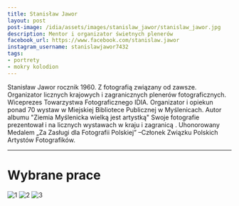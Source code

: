 ```yaml
---
title: Stanisław Jawor
layout: post
post-image: /idia/assets/images/stanislaw_jawor/stanislaw_jawor.jpg
description: Mentor i organizator świetnych plenerów
facebook_url: https://www.facebook.com/stanislaw.jawor
instagram_username: stanislawjawor7432
tags:
- portrety
- mokry kolodion
---
```


Stanisław Jawor rocznik 1960. Z fotografią związany od zawsze. Organizator licznych krajowych i zagranicznych plenerów fotograficznych. Wiceprezes Towarzystwa Fotograficznego IDIA. Organizator i opiekun ponad 70 wystaw w Miejskiej Bibliotece Publicznej w Myślenicach. Autor albumu "Ziemia Myślenicka wielką jest artystką" Swoje fotografie prezentował i na licznych wystawach w kraju i zagranicą . Uhonorowany Medalem „Za Zasługi dla Fotografii Polskiej” –Członek Związku Polskich Artystów Fotografików.

---

# Wybrane prace

![1](/idia/assets/images/stanislaw_jawor/sj-1.jpg)
![2](/idia/assets/images/stanislaw_jawor/sj-2.jpg)
![3](/idia/assets/images/stanislaw_jawor/sj-3.jpg)
